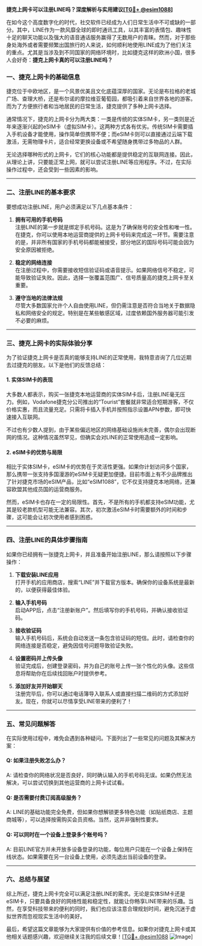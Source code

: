 **捷克上网卡可以注册LINE吗？深度解析与实用建议[[TG💪+ @esim1088](https://t.me/s/esim1088)]**

在如今这个高度数字化的时代，社交软件已经成为人们日常生活中不可或缺的一部分。其中，LINE作为一款风靡全球的即时通讯工具，以其丰富的表情包、趣味性十足的聊天功能以及强大的语音通话服务赢得了无数用户的青睐。然而，对于那些身处海外或者需要频繁出国旅行的人来说，如何顺利地使用LINE成为了他们关注的重点。尤其是当涉及到不同国家的网络环境时，比如捷克这样的欧洲小国，很多人会好奇：**捷克上网卡真的可以注册LINE吗？**

### 一、捷克上网卡的基础信息

捷克位于中欧地区，是一个风景优美且文化底蕴深厚的国家。无论是布拉格的老城广场、查理大桥，还是布尔诺的摩拉维亚葡萄园，都吸引着来自世界各地的游客。而为了方便旅行者和当地居民的日常生活，捷克提供了多种上网卡选择。

通常情况下，捷克的上网卡分为两大类：一类是传统的实体SIM卡，另一类则是近年来逐渐兴起的eSIM卡（虚拟SIM卡）。这两种方式各有优劣。传统SIM卡需要插入手机设备才能使用，操作简单但携带不便；而eSIM卡则可以直接通过云端下载激活，无需物理卡片，适合经常更换设备或不希望随身携带过多物品的人群。

无论选择哪种形式的上网卡，它们的核心功能都是提供稳定的互联网连接。因此，从理论上讲，只要能正常上网，就可以尝试注册LINE等应用程序。不过，在实际操作过程中，还会受到一些因素的影响。

---

### 二、注册LINE的基本要求

要想成功注册LINE，用户必须满足以下几点基本条件：

1. **拥有可用的手机号码**  
   注册LINE的第一步就是绑定手机号码。这是为了确保账号的安全性和唯一性。在捷克，你可以使用本地运营商提供的上网卡号码来完成这一环节。需要注意的是，并非所有国家的手机号码都能被接受，部分地区的国际号码可能会因为安全原因被拒绝。

2. **稳定的网络连接**  
   在注册过程中，你需要接收短信验证码或语音提示。如果网络信号不稳定，可能导致验证失败。因此，选择一张覆盖范围广、信号质量高的捷克上网卡至关重要。

3. **遵守当地的法律法规**  
   尽管大多数国家允许个人自由使用LINE，但仍需注意是否符合当地关于数据隐私和网络安全的规定。特别是在某些敏感区域，过度依赖国外服务器可能引发不必要的麻烦。

---

### 三、捷克上网卡的实际体验分享

为了验证捷克上网卡是否真的能够支持LINE的正常使用，我特意咨询了几位近期去过捷克的朋友。以下是他们的反馈总结：

#### 1. 实体SIM卡的表现
大多数人都表示，购买一张捷克本地运营商的实体SIM卡后，注册LINE毫无压力。例如，Vodafone捷克分公司推出的“Tourist”套餐就非常适合短期游客，不仅价格实惠，而且流量充足。只需将卡插入手机并按照指示设置APN参数，即可快速接入互联网。

不过也有少数人提到，由于某些偏远地区的网络基础设施尚未完善，偶尔会出现断网的情况。这种情况虽然罕见，但确实会对LINE的正常使用造成一定影响。

#### 2. eSIM卡的优势与局限
相比于实体SIM卡，eSIM卡的优势在于灵活性更强。如果你计划访问多个国家，那么携带一张支持多国漫游的eSIM卡无疑更加便捷。目前市面上有不少品牌推出了针对捷克市场的eSIM产品，比如“eSIM1088”，它不仅支持捷克本地网络，还兼容欧盟其他成员国的运营商服务。

然而，eSIM卡也存在一定的局限性。首先，不是所有的手机都支持eSIM功能，尤其是较老款机型可能无法兼容。其次，初次激活eSIM卡时需要额外的时间和步骤，这可能会让初次使用者感到困惑。

---

### 四、注册LINE的具体步骤指南

如果你已经拥有一张捷克上网卡，并且准备开始注册LINE，那么请按照以下步骤操作：

1. **下载安装LINE应用**  
   打开手机的应用商店，搜索“LINE”并下载官方版本。确保你的设备系统是最新的，以便获得最佳体验。

2. **输入手机号码**  
   启动APP后，点击“注册新账户”。然后填写你的手机号码，并确认接收验证码。

3. **接收验证码**  
   输入手机号码后，系统会自动发送一条包含验证码的短信。此时，请检查你的网络连接是否稳定，避免因信号问题导致验证失败。

4. **设置密码并上传头像**  
   验证完成后，创建登录密码，并为自己的账号上传一张个性化的头像。这些信息将帮助你在后续找回账户时提供参考。

5. **添加好友并开始聊天**  
   注册完毕后，你可以通过电话簿导入联系人或直接扫描二维码的方式添加好友。现在，你就可以尽情享受LINE带来的便利了！

---

### 五、常见问题解答

在实际使用过程中，难免会遇到各种疑问。下面列出了一些常见的问题及其解决方案：

#### Q: 如果注册失败怎么办？
A: 请检查你的网络状况是否良好，同时确认输入的手机号码无误。如果仍然无法解决，可以尝试切换到其他运营商的上网卡试试看。

#### Q: 是否需要付费订阅高级服务？
A: LINE的基础功能完全免费，但如果你想解锁更多特色功能（如贴纸商店、主题商城等），可以选择按需购买会员资格。当然，这并非强制性要求。

#### Q: 可以同时在一个设备上登录多个账号吗？
A: 目前LINE官方并未开放多设备登录的功能，每位用户只能在一个设备上保持在线状态。如果需要在另一台设备上使用，必须先退出当前设备的登录。

---

### 六、总结与展望

综上所述，捷克上网卡完全可以满足注册LINE的需求。无论是实体SIM卡还是eSIM卡，只要具备良好的网络性能和稳定性，就能让你畅享LINE带来的乐趣。当然，在享受科技带来的便利的同时，我们也应该注意合理规划时间，避免沉迷于虚拟世界而忽视现实生活中的美好。

最后，希望这篇文章能够为大家提供有价值的参考信息。如果你对捷克上网卡或其他相关话题感兴趣，欢迎继续关注我的后续文章！[[TG💪+ @esim1088](https://t.me/s/esim1088) ![Image](https://i.postimg.cc/4NQfJmqS/Snipaste-2025-05-13-00-14-12.png)]